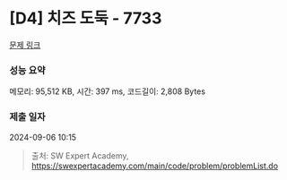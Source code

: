# [D4] 치즈 도둑 - 7733 

[문제 링크](https://swexpertacademy.com/main/code/problem/problemDetail.do?contestProbId=AWrDOdQqRCUDFARG) 

### 성능 요약

메모리: 95,512 KB, 시간: 397 ms, 코드길이: 2,808 Bytes

### 제출 일자

2024-09-06 10:15



> 출처: SW Expert Academy, https://swexpertacademy.com/main/code/problem/problemList.do